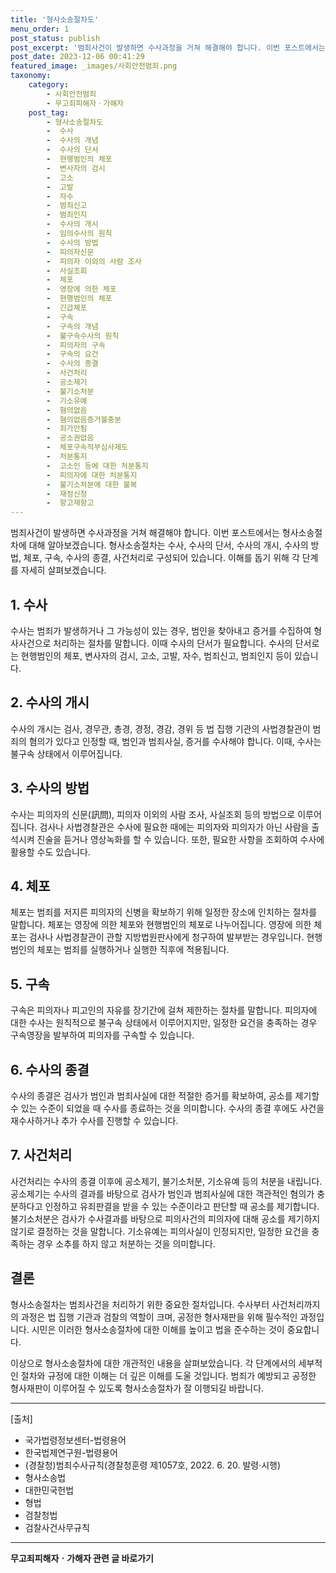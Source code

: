 ```yaml
---
title: '형사소송절차도'
menu_order: 1
post_status: publish
post_excerpt: '범죄사건이 발생하면 수사과정을 거쳐 해결해야 합니다. 이번 포스트에서는 형사소송절차에 대해 알아보겠습니다. 형사소송절차는 수사, 수사의 단서, 수사의 개시, 수사의 방법, 체포, 구속, 수사의 종결, 사건처리로 구성되어 있습니다. 이해를 돕기 위해 각 단계를 자세히 살펴보겠습니다.'
post_date: 2023-12-06 00:41:29
featured_image: _images/사회안전범죄.png
taxonomy:
    category:
        - 사회안전범죄
        - 무고죄피해자ㆍ가해자
    post_tag:
        - 형사소송절차도
        -  수사
        -  수사의 개념
        -  수사의 단서
        -  현행범인의 체포
        -  변사자의 검시
        -  고소
        -  고발
        -  자수
        -  범죄신고
        -  범죄인지
        -  수사의 개시
        -  임의수사의 원칙
        -  수사의 방법
        -  피의자신문
        -  피의자 이외의 사람 조사
        -  사실조회
        -  체포
        -  영장에 의한 체포
        -  현행범인의 체포
        -  긴급체포
        -  구속
        -  구속의 개념
        -  불구속수사의 원칙
        -  피의자의 구속
        -  구속의 요건
        -  수사의 종결
        -  사건처리
        -  공소제기
        -  불기소처분
        -  기소유예
        -  혐의없음
        -  혐의없음증거불충분
        -  죄가안됨
        -  공소권없음
        -  체포구속적부심사제도
        -  처분통지
        -  고소인 등에 대한 처분통지
        -  피의자에 대한 처분통지
        -  불기소처분에 대한 불복
        -  재정신청
        -  항고재항고
---
```



범죄사건이 발생하면 수사과정을 거쳐 해결해야 합니다. 이번 포스트에서는 형사소송절차에 대해 알아보겠습니다. 형사소송절차는 수사, 수사의 단서, 수사의 개시, 수사의 방법, 체포, 구속, 수사의 종결, 사건처리로 구성되어 있습니다. 이해를 돕기 위해 각 단계를 자세히 살펴보겠습니다.

## 1. 수사

수사는 범죄가 발생하거나 그 가능성이 있는 경우, 범인을 찾아내고 증거를 수집하여 형사사건으로 처리하는 절차를 말합니다. 이때 수사의 단서가 필요합니다. 수사의 단서로는 현행범인의 체포, 변사자의 검시, 고소, 고발, 자수, 범죄신고, 범죄인지 등이 있습니다.

## 2. 수사의 개시

수사의 개시는 검사, 경무관, 총경, 경정, 경감, 경위 등 법 집행 기관의 사법경찰관이 범죄의 혐의가 있다고 인정할 때, 범인과 범죄사실, 증거를 수사해야 합니다. 이때, 수사는 불구속 상태에서 이루어집니다.

## 3. 수사의 방법

수사는 피의자의 신문(訊問), 피의자 이외의 사람 조사, 사실조회 등의 방법으로 이루어집니다. 검사나 사법경찰관은 수사에 필요한 때에는 피의자와 피의자가 아닌 사람을 출석시켜 진술을 듣거나 영상녹화를 할 수 있습니다. 또한, 필요한 사항을 조회하여 수사에 활용할 수도 있습니다.

## 4. 체포

체포는 범죄를 저지른 피의자의 신병을 확보하기 위해 일정한 장소에 인치하는 절차를 말합니다. 체포는 영장에 의한 체포와 현행범인의 체포로 나누어집니다. 영장에 의한 체포는 검사나 사법경찰관이 관할 지방법원판사에게 청구하여 발부받는 경우입니다. 현행범인의 체포는 범죄를 실행하거나 실행한 직후에 적용됩니다.

## 5. 구속

구속은 피의자나 피고인의 자유를 장기간에 걸쳐 제한하는 절차를 말합니다. 피의자에 대한 수사는 원칙적으로 불구속 상태에서 이루어지지만, 일정한 요건을 충족하는 경우 구속영장을 발부하여 피의자를 구속할 수 있습니다.

## 6. 수사의 종결

수사의 종결은 검사가 범인과 범죄사실에 대한 적절한 증거를 확보하여, 공소를 제기할 수 있는 수준이 되었을 때 수사를 종료하는 것을 의미합니다. 수사의 종결 후에도 사건을 재수사하거나 추가 수사를 진행할 수 있습니다.

## 7. 사건처리

사건처리는 수사의 종결 이후에 공소제기, 불기소처분, 기소유예 등의 처분을 내립니다. 공소제기는 수사의 결과를 바탕으로 검사가 범인과 범죄사실에 대한 객관적인 혐의가 충분하다고 인정하고 유죄판결을 받을 수 있는 수준이라고 판단할 때 공소를 제기합니다. 불기소처분은 검사가 수사결과를 바탕으로 피의사건의 피의자에 대해 공소를 제기하지 않기로 결정하는 것을 말합니다. 기소유예는 피의사실이 인정되지만, 일정한 요건을 충족하는 경우 소추를 하지 않고 처분하는 것을 의미합니다.

## 결론
형사소송절차는 범죄사건을 처리하기 위한 중요한 절차입니다. 수사부터 사건처리까지의 과정은 법 집행 기관과 검찰의 역할이 크며, 공정한 형사재판을 위해 필수적인 과정입니다. 시민은 이러한 형사소송절차에 대한 이해를 높이고 법을 준수하는 것이 중요합니다.

이상으로 형사소송절차에 대한 개관적인 내용을 살펴보았습니다. 각 단계에서의 세부적인 절차와 규정에 대한 이해는 더 깊은 이해를 도울 것입니다. 범죄가 예방되고 공정한 형사재판이 이루어질 수 있도록 형사소송절차가 잘 이행되길 바랍니다.

---

[출처]
- 국가법령정보센터-법령용어
- 한국법제연구원-법령용어
- (경찰청)범죄수사규칙(경찰청훈령 제1057호, 2022. 6. 20. 발령·시행)
- 형사소송법
- 대한민국헌법
- 형법
- 검찰청법
- 검찰사건사무규칙
<!-- wp:separator -->
<hr class="wp-block-separator has-alpha-channel-opacity"/>
<!-- /wp:separator -->

<!-- wp:group {"backgroundColor":"base","layout":{"type":"constrained"}} -->
<div class="wp-block-group has-base-background-color has-background"><!-- wp:paragraph {"align":"center","fontSize":"medium"} -->
<p class="has-text-align-center has-large-font-size"><strong>무고죄피해자ㆍ가해자 관련 글 바로가기</strong></p>
<!-- /wp:paragraph -->


<!-- wp:latest-posts
{"categories":[{"id":30974,"count":19,"description":"","link":"https://uknowlaw.com/category/%eb%ac%b4%ea%b3%a0%ec%a3%84%ed%94%bc%ed%95%b4%ec%9e%90%e3%86%8d%ea%b0%80%ed%95%b4%ec%9e%90/","name":"무고죄피해자ㆍ가해자","slug":"무고죄피해자ㆍ가해자","taxonomy":"category","parent":0,"meta":[],"_links":{"self":[{"href":"https://uknowlaw.com/wp-json/wp/v2/categories/30974"}],"collection":[{"href":"https://uknowlaw.com/wp-json/wp/v2/categories"}],"about":[{"href":"https://uknowlaw.com/wp-json/wp/v2/taxonomies/category"}],"wp:post_type":[{"href":"https://uknowlaw.com/wp-json/wp/v2/posts?categories=30974"}],"curies":[{"name":"wp","href":"https://api.w.org/{rel}","templated":true}]}}],"postsToShow":100,"excerptLength":28,"postLayout":"grid","columns":2,"featuredImageAlign":"left","featuredImageSizeSlug":"large","fontSize":"small"} /--></div>
<!-- /wp:group -->